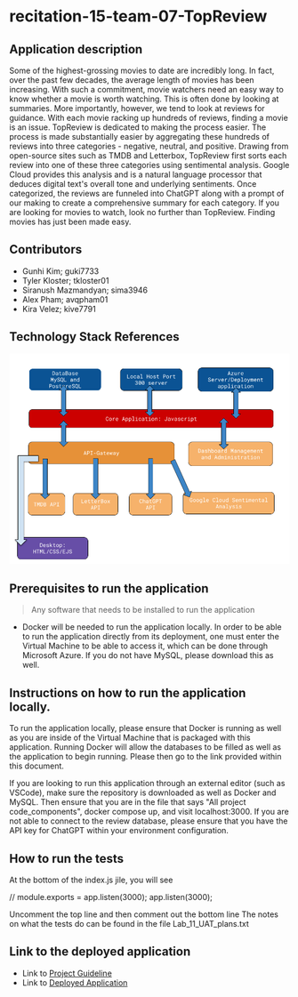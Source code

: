 # recitation-15-team-07-TopReview
## Application description
Some of the highest-grossing movies to date are incredibly long. In fact, over the past few decades, the average length of movies has been increasing. With such a commitment, movie watchers need an easy way to know whether a movie is worth watching. This is often done by looking at summaries. More importantly, however, we tend to look at reviews for guidance. With each movie racking up hundreds of reviews, finding a movie is an issue. TopReview is dedicated to making the process easier. The process is made substantially easier by aggregating these hundreds of reviews into three categories - negative, neutral, and positive. Drawing from open-source sites such as TMDB and Letterbox, TopReview first sorts each review into one of these three categories using sentimental analysis. Google Cloud provides this analysis and is a natural language processor that deduces digital text's overall tone and underlying sentiments. Once categorized, the reviews are funneled into ChatGPT along with a prompt of our making to create a comprehensive summary for each category. If you are looking for movies to watch, look no further than TopReview. Finding movies has just been made easy.

## Contributors
- Gunhi Kim; guki7733 
- Tyler Kloster; tkloster01 
- Siranush Mazmandyan; sima3946 
- Alex Pham; avqpham01 
- Kira Velez; kive7791

## Technology Stack References
![Technology Stack References](/All%20project%20code_components/src/resources/img/Technology%20Stack.png)

## Prerequisites to run the application
> Any software that needs to be installed to run the application
- Docker will be needed to run the application locally. In order to be able to run the application directly from its deployment,
one must enter the Virtual Machine to be able to access it, which can be done through Microsoft Azure. If you do not have MySQL, please download this as well. 

## Instructions on how to run the application locally.
To run the application locally, please ensure that Docker is running as well as you are inside of the Virtual Machine that is packaged with this application. Running Docker will allow the databases to be filled as well as the application to begin running. Please then go to the link provided within this document. 

If you are looking to run this application through an external editor (such as VSCode), make sure the repository is downloaded as well as Docker and MySQL. Then ensure that you are in the file that says "All project code_components", docker compose up, and visit localhost:3000. If you are not able to connect to the review database, please ensure that you have the API key for ChatGPT within your environment configuration.

## How to run the tests
At the bottom of the index.js jile, you will see

// module.exports = app.listen(3000);
app.listen(3000);

Uncomment the top line and then comment out the bottom line
The notes on what the tests do can be found in the file Lab_11_UAT_plans.txt

## Link to the deployed application
- Link to [Project Guideline](./Milestone%20Submissions/Project%20Guideline.pdf)
- Link to [Deployed Application](http://recitation-015-team-07.eastus.cloudapp.azure.com:3000/)
